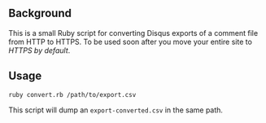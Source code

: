 ## Background

This is a small Ruby script for converting Disqus exports of a comment file from HTTP to HTTPS. To be used soon after you move your entire site to _HTTPS by default_.

## Usage

    ruby convert.rb /path/to/export.csv

This script will dump an `export-converted.csv` in the same path.

